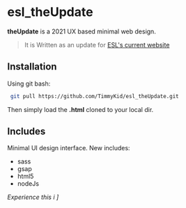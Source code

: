 # esl_theUpdate

__theUpdate__ is a 2021 UX based minimal web design.
> It is Written as an update for [ESL's current website](https://elevetesolutions.com/#)



## Installation

Using git bash:

```bash
 git pull https://github.com/TimmyKid/esl_theUpdate.git
```
Then simply load the **.html** cloned to your local dir.



## Includes
Minimal UI design interface.
New includes:
+ sass
+ gsap
+ html5
+ nodeJs
 
 _Experience this i ]_
